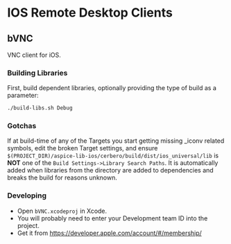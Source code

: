 # IOS Remote Desktop Clients

## bVNC

VNC client for iOS.

### Building Libraries
First, build dependent libraries, optionally providing the type of build as a parameter:

```bash
./build-libs.sh Debug

```

### Gotchas

If at build-time of any of the Targets you start getting missing _iconv related symbols,
edit the broken Target settings, and ensure
`$(PROJECT_DIR)/aspice-lib-ios/cerbero/build/dist/ios_universal/lib` is
**NOT** one of the `Build Settings->Library Search Paths`. It is automatically added
when libraries from the directory are added to dependencies and breaks the build
for reasons unknown.

### Developing

- Open `bVNC.xcodeproj` in Xcode.
- You will probably need to enter your Development team ID into the project.
- Get it from https://developer.apple.com/account/#/membership/

